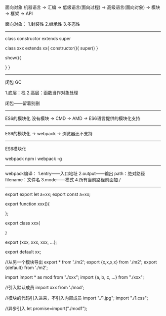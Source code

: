 

面向对象
机器语言 -> 汇编 -> 低级语言(面向过程) -> 高级语言(面向对象) -> 模块 -> 框架 -> API

面向对象：
1.封装性
2.继承性
3.多态性

--------------------------------------------------------------------------------

class
constructor
extends
super

class xxx extends xx{
  constructor(){
    super()
  }

  show(){

  }
}

--------------------------------------------------------------------------------

闭包
GC

1.底层：栈
2.高层：函数当作对象处理

闭包——留着别删

--------------------------------------------------------------------------------

ES6的模块化
没有模块 -> CMD -> AMD -> ES6语言提供的模块化支持

--------------------------------------------------------------------------------

ES6的模块化 -> webpack -> 浏览器还不支持

--------------------------------------------------------------------------------

ES6模块化

webpack
npm i webpack -g

--------------------------------------------------------------------------------

webpack编译：
1.entry——入口地址
2.output——输出
  path：绝对路径
  filename：文件名
3.mode——模式
4.所有当前路径前面加./

--------------------------------------------------------------------------------

export
  export let a=xx;
  export const a=xx;

  export function xxx(){

  };

  export class xxx{

  }

  export {xxx, xxx, xxx, ...};

  export default xx;

  //从另一个模块导出
  export * from './m2';
  export {x,x,x,x} from './m2';
  export {default} from './m2';

import
  import * as mod from "./xxx";
  import {a, b, c, ...} from "./xxx";

  //引入默认成员
  import xxx from './mod';

  //模块的代码引入进来，不引入内部成员
  import "./1.jpg";
  import "./1.css";

  //异步引入
  let promise=import("./mod1");